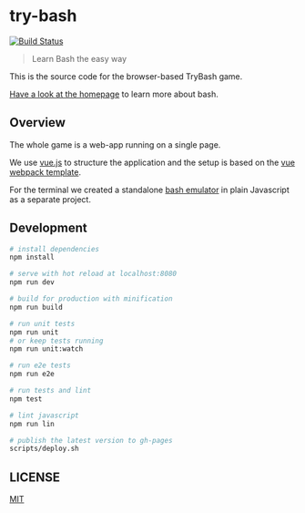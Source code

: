 # try-bash

[![Build Status](https://travis-ci.org/trybash/game.svg?branch=master)](https://travis-ci.org/trybash/game)


> Learn Bash the easy way

This is the source code for the browser-based TryBash game.

[Have a look at the homepage](https://trybash.github.io/) to learn more about bash.


## Overview

The whole game is a web-app running on a single page.

We use [vue.js](http://vuejs.org/) to structure the application and the setup is based on the [vue webpack template](https://vuejs-templates.github.io/webpack/).

For the terminal we created a standalone [bash emulator](https://trybash.github.io/bash-emulator/) in plain Javascript as a separate project.


## Development

``` bash
# install dependencies
npm install

# serve with hot reload at localhost:8080
npm run dev

# build for production with minification
npm run build

# run unit tests
npm run unit
# or keep tests running
npm run unit:watch

# run e2e tests
npm run e2e

# run tests and lint
npm test

# lint javascript
npm run lin

# publish the latest version to gh-pages
scripts/deploy.sh
```


## LICENSE

[MIT](/LICENSE)

